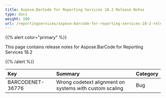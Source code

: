 ```yaml
---
title: Aspose.BarCode for Reporting Services 18.2 Release Notes
type: docs
weight: 100
url: /reportingservices/aspose-barcode-for-reporting-services-18-2-release-notes/
---
```


{{% alert color="primary" %}} 

This page contains release notes for Aspose.BarCode for Reporting Services 18.2

{{% /alert %}} 

|**Key**|**Summary**|**Category**|
| :- | :- | :- |
|BARCODENET-36776|Wrong codetext alignment on systems with custom scaling|Bug|

